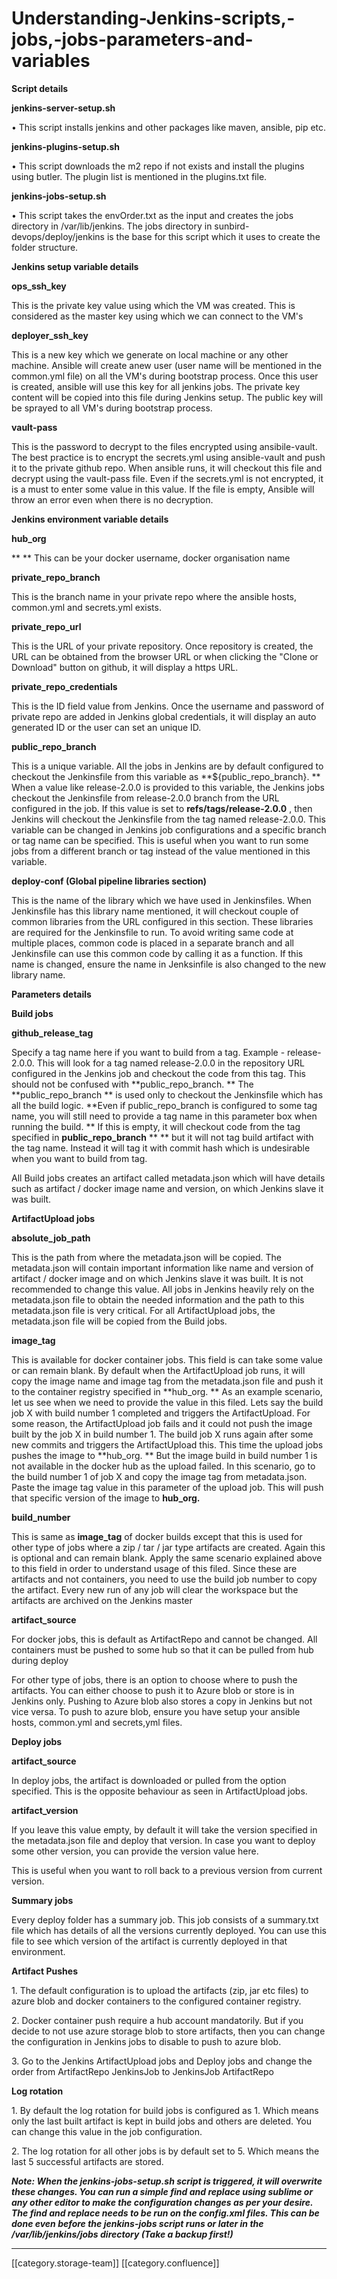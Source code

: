 # Understanding-Jenkins-scripts,-jobs,-jobs-parameters-and-variables

**Script details**

**jenkins-server-setup.sh**

• This script installs jenkins and other packages like maven, ansible, pip etc.

**jenkins-plugins-setup.sh**

• This script downloads the m2 repo if not exists and install the plugins using butler. The plugin list is mentioned in the plugins.txt file.

**jenkins-jobs-setup.sh**

• This script takes the envOrder.txt as the input and creates the jobs directory in /var/lib/jenkins. The jobs directory in sunbird-devops/deploy/jenkins is the base for this script which it uses to create the folder structure.

**Jenkins setup variable details**

**ops\_ssh\_key**

This is the private key value using which the VM was created. This is considered as the master key using which we can connect to the VM's

**deployer\_ssh\_key**

This is a new key which we generate on local machine or any other machine. Ansible will create anew user (user name will be mentioned in the common.yml file) on all the VM's during bootstrap process. Once this user is created, ansible will use this key for all jenkins jobs. The private key content will be copied into this file during Jenkins setup. The public key will be sprayed to all VM's during bootstrap process.

**vault-pass**

This is the password to decrypt to the files encrypted using ansibile-vault. The best practice is to encrypt the secrets.yml using ansible-vault and push it to the private github repo. When ansible runs, it will checkout this file and decrypt using the vault-pass file. Even if the secrets.yml is not encrypted, it is a must to enter some value in this value. If the file is empty, Ansible will throw an error even when there is no decryption.

**Jenkins environment variable details**

**hub\_org**

\*\* \*\* This can be your docker username, docker organisation name

**private\_repo\_branch**

This is the branch name in your private repo where the ansible hosts, common.yml and secrets.yml exists.

**private\_repo\_url**

This is the URL of your private repository. Once repository is created, the URL can be obtained from the browser URL or when clicking the "Clone or Download" button on github, it will display a https URL.

**private\_repo\_credentials**

This is the ID field value from Jenkins. Once the username and password of private repo are added in Jenkins global credentials, it will display an auto generated ID or the user can set an unique ID.

**public\_repo\_branch**

This is a unique variable. All the jobs in Jenkins are by default configured to checkout the Jenkinsfile from this variable as \*\*${public\_repo\_branch}. \*\* When a value like release-2.0.0 is provided to this variable, the Jenkins jobs checkout the Jenkinsfile from release-2.0.0 branch from the URL configured in the job. If this value is set to  **refs/tags/release-2.0.0** , then Jenkins will checkout the Jenkinsfile from the tag named release-2.0.0. This variable can be changed in Jenkins job configurations and a specific branch or tag name can be specified. This is useful when you want to run some jobs from a different branch or tag instead of the value mentioned in this variable.

**deploy-conf (Global pipeline libraries section)**

This is the name of the library which we have used in Jenkinsfiles. When Jenkinsfile has this library name mentioned, it will checkout couple of common libraries from the URL configured in this section. These libraries are required for the Jenkinsfile to run. To avoid writing same code at multiple places, common code is placed in a separate branch and all Jenkinsfile can use this common code by calling it as a function. If this name is changed, ensure the name in Jenksinfile is also changed to the new library name.

**Parameters details**

**Build jobs**

**github\_release\_tag**

Specify a tag name here if you want to build from a tag. Example - release-2.0.0. This will look for a tag named release-2.0.0 in the repository URL configured in the Jenkins job and checkout the code from this tag. This should not be confused with  \*\*public\_repo\_branch. \*\* The  \*\*public\_repo\_branch \*\* is used only to checkout the Jenkinsfile which has all the build logic. \*\*Even if public\_repo\_branch is configured to some tag name, you will still need to provide a tag name in this parameter box when running the build. \*\* If this is empty, it will checkout code from the tag specified in  **public\_repo\_branch** \*\* \*\* but it will not tag build artifact with the tag name. Instead it will tag it with commit hash which is undesirable when you want to build from tag.

All Build jobs creates an artifact called metadata.json which will have details such as artifact / docker image name and version, on which Jenkins slave it was built.

**ArtifactUpload jobs**

**absolute\_job\_path**

This is the path from where the metadata.json will be copied. The metadata.json will contain important information like name and version of artifact / docker image and on which Jenkins slave it was built. It is not recommended to change this value. All jobs in Jenkins heavily rely on the metadata.json file to obtain the needed information and the path to this metadata.json file is very critical. For all ArtifactUpload jobs, the metadata.json file will be copied from the Build jobs.

**image\_tag**

This is available for docker container jobs. This field is can take some value or can remain blank. By default when the ArtifactUpload job runs, it will copy the image name and image tag from the metadata.json file and push it to the container registry specified in \*\*hub\_org. \*\* As an example scenario, let us see when we need to provide the value in this filed. Lets say the build job X with build number 1 completed and triggers the ArtifactUpload. For some reason, the ArtifactUpload job fails and it could not push the image built by the job X in build number 1. The build job X runs again after some new commits and triggers the ArtifactUpload this. This time the upload jobs pushes the image to \*\*hub\_org. \*\* But the image build in build number 1 is not available in the docker hub as the upload failed. In this scenario, go to the build number 1 of job X and copy the image tag from metadata.json. Paste the image tag value in this parameter of the upload job. This will push that specific version of the image to **hub\_org.**

**build\_number**

This is same as **image\_tag** of docker builds except that this is used for other type of jobs where a zip / tar / jar type artifacts are created. Again this is optional and can remain blank. Apply the same scenario explained above to this field in order to understand usage of this filed. Since these are artifacts and not containers, you need to use the build job number to copy the artifact. Every new run of any job will clear the workspace but the artifacts are archived on the Jenkins master

**artifact\_source**

For docker jobs, this is default as ArtifactRepo and cannot be changed. All containers must be pushed to some hub so that it can be pulled from hub during deploy

For other type of jobs, there is an option to choose where to push the artifacts. You can either choose to push it to Azure blob or store is in Jenkins only. Pushing to Azure blob also stores a copy in Jenkins but not vice versa. To push to azure blob, ensure you have setup your ansible hosts, common.yml and secrets,yml files.

**Deploy jobs**

**artifact\_source**

In deploy jobs, the artifact is downloaded or pulled from the option specified. This is the opposite behaviour as seen in ArtifactUpload jobs.

**artifact\_version**

If you leave this value empty, by default it will take the version specified in the metadata.json file and deploy that version. In case you want to deploy some other version, you can provide the version value here.&#x20;

This is useful when you want to roll back to a previous version from current version.

**Summary jobs**

Every deploy folder has a summary job. This job consists of a summary.txt file which has details of all the versions currently deployed. You can use this file to see which version of the artifact is currently deployed in that environment.

**Artifact Pushes**

&#x20;  1\. The default configuration is to upload the artifacts (zip, jar etc files) to azure blob and docker containers to the configured container registry.

&#x20;  2\. Docker container push require a hub account mandatorily. But if you decide to not use azure storage blob to store artifacts, then you can change the configuration in Jenkins jobs to disable to push to azure blob.

&#x20;  3\. Go to the Jenkins ArtifactUpload jobs and Deploy jobs and change the order from ArtifactRepo JenkinsJob to JenkinsJob ArtifactRepo

**Log rotation**

&#x20;  1\. By default the log rotation for build jobs is configured as 1. Which means only the last built artifact is kept in build jobs and others are deleted. You can change this value in the job configuration.

&#x20;  2\. The log rotation for all other jobs is by default set to 5. Which means the last 5 successful artifacts are stored.

_**Note: When the jenkins-jobs-setup.sh script is triggered, it will overwrite these changes. You can run a simple find and replace using sublime or any other editor to make the configuration changes as per your desire. The find and replace needs to be run on the config.xml files. This can be done even before the jenkins-jobs script runs or later in the /var/lib/jenkins/jobs directory (Take a backup first!)**_

***

\[\[category.storage-team]] \[\[category.confluence]]
